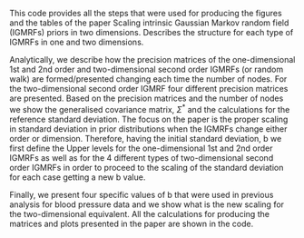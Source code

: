 This code provides all the steps that were used for producing the figures and the tables of the paper Scaling intrinsic Gaussian Markov random field (IGMRFs) priors in two dimensions. Describes the structure for each type of IGMRFs in one and two dimensions. 

Analytically, we describe how the precision matrices of the one-dimensional 1st and 2nd order and two-dimensional second order IGMRFs (or random walk) are formed/presented changing each time the number of nodes. For the two-dimensional second order IGMRF four different precision matrices are presented. Based on the precision matrices and the number of nodes we show the generalised covariance matrix, $\Sigma^*$ and the calculations for the reference standard deviation. 
The focus on the paper is the proper scaling in standard deviation in prior distributions when the IGMRFs change either order or dimension. Therefore, having the initial standard deviation, b we first define the Upper levels for the one-dimensional 1st and 2nd order IGMRFs as well as for the 4 different types of two-dimensional second order IGMRFs in order to proceed to the scaling of the standard deviation for each case getting a new b value. 

Finally, we present four specific values of b that were used in previous analysis for blood pressure data and we show what is the new scaling for the two-dimensional equivalent. 
All the calculations for producing the matrices and plots presented in the paper are shown in the code.
